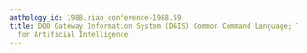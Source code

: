 ```yaml
---
anthology_id: 1988.riao_conference-1988.59
title: DOD Gateway Information System (DGIS) Common Command Language; The Decision
  for Artificial Intelligence
---
```

